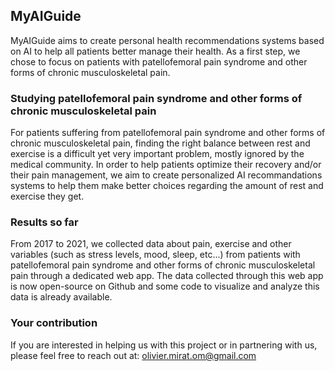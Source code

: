 ## MyAIGuide

MyAIGuide aims to create personal health recommendations systems based on AI to help all patients better manage their health. As a first step, we chose to focus on patients with patellofemoral pain syndrome and other forms of chronic musculoskeletal pain.

### Studying patellofemoral pain syndrome and other forms of chronic musculoskeletal pain

For patients suffering from patellofemoral pain syndrome and other forms of chronic musculoskeletal pain, finding the right balance between rest and exercise is a difficult yet very important problem, mostly ignored by the medical community. In order to help patients optimize their recovery and/or their pain management, we aim to create personalized AI recommandations systems to help them make better choices regarding the amount of rest and exercise they get.

### Results so far

From 2017 to 2021, we collected data about pain, exercise and other variables (such as stress levels, mood, sleep, etc...) from patients with patellofemoral pain syndrome and other forms of chronic musculoskeletal pain through a dedicated web app. The data collected through this web app is now open-source on Github and some code to visualize and analyze this data is already available.

### Your contribution

If you are interested in helping us with this project or in partnering with us, please feel free to reach out at: olivier.mirat.om@gmail.com

